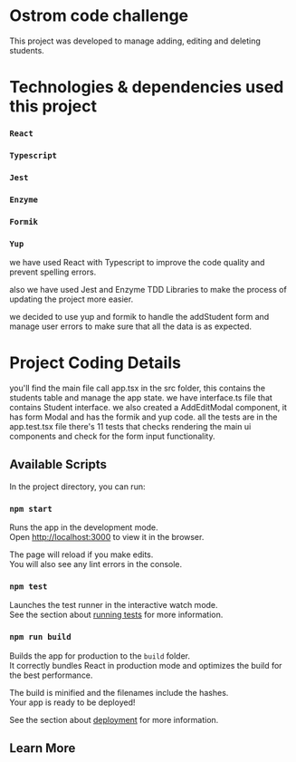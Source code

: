 # Ostrom code challenge

This project was developed to manage adding, editing and deleting students.

# Technologies & dependencies used this project

### `React`

### `Typescript`

### `Jest`

### `Enzyme`

### `Formik`

### `Yup`

we have used React with Typescript to improve the code quality and prevent spelling errors.

also we have used Jest and Enzyme TDD Libraries to make the process of updating the project more easier.

we decided to use yup and formik to handle the addStudent form and manage user errors to make sure that all the data is as expected.

# Project Coding Details

you'll find the main file call app.tsx in the src folder, this contains the students table and manage the app state.
we have interface.ts file that contains Student interface.
we also created a AddEditModal component, it has form Modal and has the formik and yup code.
all the tests are in the app.test.tsx file there's 11 tests that checks rendering the main ui components and check for the form input functionality.

## Available Scripts

In the project directory, you can run:

### `npm start`

Runs the app in the development mode.\
Open [http://localhost:3000](http://localhost:3000) to view it in the browser.

The page will reload if you make edits.\
You will also see any lint errors in the console.

### `npm test`

Launches the test runner in the interactive watch mode.\
See the section about [running tests](https://facebook.github.io/create-react-app/docs/running-tests) for more information.

### `npm run build`

Builds the app for production to the `build` folder.\
It correctly bundles React in production mode and optimizes the build for the best performance.

The build is minified and the filenames include the hashes.\
Your app is ready to be deployed!

See the section about [deployment](https://facebook.github.io/create-react-app/docs/deployment) for more information.

## Learn More
